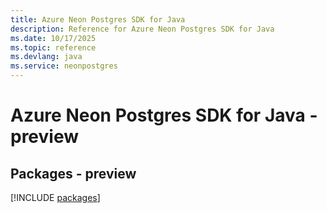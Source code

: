 ```yaml
---
title: Azure Neon Postgres SDK for Java
description: Reference for Azure Neon Postgres SDK for Java
ms.date: 10/17/2025
ms.topic: reference
ms.devlang: java
ms.service: neonpostgres
---
```

# Azure Neon Postgres SDK for Java - preview
## Packages - preview
[!INCLUDE [packages](neon-postgres-index.md)]